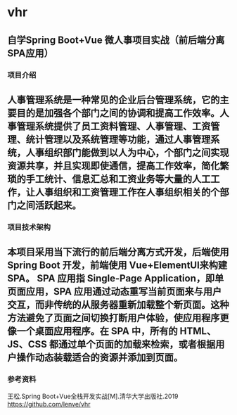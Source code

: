 # vhr
自学Spring Boot+Vue
微人事项目实战（前后端分离SPA应用）
-----
### 项目介绍
人事管理系统是一种常见的企业后台管理系统，它的主要目的是加强各个部门之间的协调和提高工作效率。人事管理系统提供了员工资料管理、人事管理、工资管理、统计管理以及系统管理等功能，通过人事管理系统，人事组织部门能做到以人为中心，个部门之间实现资源共享，并且实现即使通信，提高工作效率，简化繁琐的手工统计、信息汇总和工资业务等大量的人工工作，让人事组织和工资管理工作在人事组织相关的个部门之间活跃起来。
-----
### 项目技术架构
本项目采用当下流行的前后端分离方式开发，后端使用 Spring Boot 开发，前端使用 Vue+ElementUI来构建 SPA。
SPA 应用指 Single-Page Application，即单页面应用，SPA 应用通过动态重写当前页面来与用户交互，而非传统的从服务器重新加载整个新页面。这种方法避免了页面之间切换打断用户体验，使应用程序更像一个桌面应用程序。在 SPA 中，所有的 HTML、JS、CSS 都通过单个页面的加载来检索，或者根据用户操作动态装载适合的资源并添加到页面。
-----
### 参考资料
王松.Spring Boot+Vue全栈开发实战[M].清华大学出版社.2019
https://github.com/lenve/vhr
